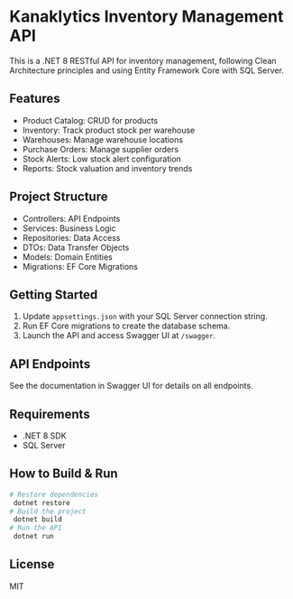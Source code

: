 # Kanaklytics Inventory Management API

This is a .NET 8 RESTful API for inventory management, following Clean Architecture principles and using Entity Framework Core with SQL Server.

## Features
- Product Catalog: CRUD for products
- Inventory: Track product stock per warehouse
- Warehouses: Manage warehouse locations
- Purchase Orders: Manage supplier orders
- Stock Alerts: Low stock alert configuration
- Reports: Stock valuation and inventory trends

## Project Structure
- Controllers: API Endpoints
- Services: Business Logic
- Repositories: Data Access
- DTOs: Data Transfer Objects
- Models: Domain Entities
- Migrations: EF Core Migrations

## Getting Started
1. Update `appsettings.json` with your SQL Server connection string.
2. Run EF Core migrations to create the database schema.
3. Launch the API and access Swagger UI at `/swagger`.

## API Endpoints
See the documentation in Swagger UI for details on all endpoints.

## Requirements
- .NET 8 SDK
- SQL Server

## How to Build & Run
```powershell
# Restore dependencies
 dotnet restore
# Build the project
 dotnet build
# Run the API
 dotnet run
```

## License
MIT
